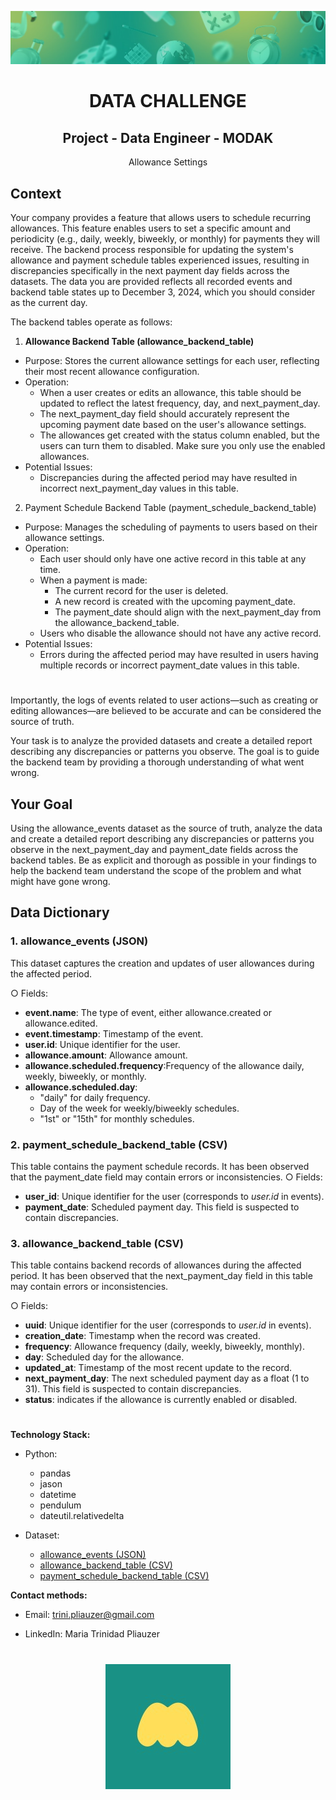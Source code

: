 

<p align='center'>

![alt text](modak_live_cover.jpg)

<p>

<h1 align='center'>
 <b> DATA CHALLENGE</b>
</h1>


<h2 align='center'>
 Project  - Data Engineer - MODAK
</h1>


<p align='center'>
Allowance Settings







## Context
Your company provides a feature that allows users to schedule recurring allowances. This
feature enables users to set a specific amount and periodicity (e.g., daily, weekly, biweekly, or
monthly) for payments they will receive.
The backend process responsible for updating the system's allowance and payment schedule
tables experienced issues, resulting in discrepancies specifically in the next payment day fields
across the datasets. The data you are provided reflects all recorded events and backend table
states up to December 3, 2024, which you should consider as the current day.

The backend tables operate as follows:
1. <b> Allowance Backend Table (allowance_backend_table)</b>
+ Purpose: Stores the current allowance settings for each user, reflecting their
most recent allowance configuration.
+ Operation:
    - When a user creates or edits an allowance, this table should be updated to reflect the latest frequency, day, and next_payment_day.
    - The next_payment_day field should accurately represent the upcoming payment date based on the user's allowance settings.
    - The allowances get created with the status column enabled, but the users can turn them to disabled. Make sure you only use the enabled allowances.
+ Potential Issues:
    - Discrepancies during the affected period may have resulted in incorrect
next_payment_day values in this table.


2. Payment Schedule Backend Table (payment_schedule_backend_table)
+ Purpose: Manages the scheduling of payments to users based on their allowance settings.
+ Operation:
    - Each user should only have one active record in this table at any time.
    - When a payment is made:
        - The current record for the user is deleted.
        - A new record is created with the upcoming payment_date.
        - The payment_date should align with the next_payment_day from the allowance_backend_table.
    - Users who disable the allowance should not have any active record.
+ Potential Issues:
    - Errors during the affected period may have resulted in users having
multiple records or incorrect payment_date values in this table.
#

Importantly, the logs of events related to user actions—such as creating or editing allowances—are believed to be accurate and can be considered the source of truth.

Your task is to analyze the provided datasets and create a detailed report describing any discrepancies or patterns you observe. The goal is to guide the backend team by providing a
thorough understanding of what went wrong.

## Your Goal
Using the allowance_events dataset as the source of truth, analyze the data and create a detailed report describing any discrepancies or patterns you observe in the next_payment_day and payment_date fields across the backend tables. Be as explicit and
thorough as possible in your findings to help the backend team understand the scope of the problem and what might have gone wrong.


## Data Dictionary

### 1. allowance_events (JSON)
This dataset captures the creation and updates of user allowances during the affected period.

○ Fields:
- **event.name**: The type of event, either allowance.created or
allowance.edited.
- **event.timestamp**: Timestamp of the event.
- **user.id**: Unique identifier for the user.
- **allowance.amount**: Allowance amount.
- **allowance.scheduled.frequency**:Frequency of the allowance
daily, weekly, biweekly, or monthly.
- **allowance.scheduled.day**:
    - "daily" for daily frequency.
    - Day of the week for weekly/biweekly schedules.
    - "1st" or "15th" for monthly schedules.

### 2. payment_schedule_backend_table (CSV)
This table contains the payment schedule records. It has been observed that the payment_date field may contain errors or inconsistencies.
○ Fields:
- **user_id**: Unique identifier for the user (corresponds to *user.id* in events).
- **payment_date**: Scheduled payment day. This field is suspected to
contain discrepancies.


### 3. allowance_backend_table (CSV)
This table contains backend records of allowances during the affected period. It has been observed that the next_payment_day field in this table may contain errors or inconsistencies.

○ Fields:
- **uuid**: Unique identifier for the user (corresponds to *user.id* in events).
- **creation_date**: Timestamp when the record was created.
- **frequency**: Allowance frequency (daily, weekly, biweekly,
monthly).
- **day**: Scheduled day for the allowance.
- **updated_at**: Timestamp of the most recent update to the record.
- **next_payment_day**: The next scheduled payment day as a float (1 to
31). This field is suspected to contain discrepancies.
- **status**: indicates if the allowance is currently enabled or disabled.


#

<b>Technology Stack:</b>

+ Python:
    - pandas
    - jason
    - datetime
    - pendulum
    - dateutil.relativedelta

+ Dataset:
    - [allowance_events (JSON)](https://gist.github.com/DaniModak/d0cdc441bc2cab2abdc5b37e45ca5cb4)
    - [allowance_backend_table (CSV)](https://gist.github.com/DaniModak/d0cdc441bc2cab2abdc5b37e45ca5cb4)
    - [payment_schedule_backend_table (CSV)](https://gist.github.com/DaniModak/d0cdc441bc2cab2abdc5b37e45ca5cb4)

<b>Contact methods: </b>

+ Email: trini.pliauzer@gmail.com
- LinkedIn: Maria Trinidad Pliauzer



#

<center> 
<p align='center'>

![alt text](modak_live_logo.jpg)